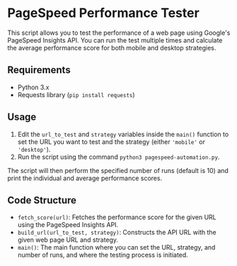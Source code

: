 # PageSpeed Performance Tester

This script allows you to test the performance of a web page using Google's PageSpeed Insights API. You can run the test multiple times and calculate the average performance score for both mobile and desktop strategies.

## Requirements

- Python 3.x
- Requests library (`pip install requests`)

## Usage

1. Edit the `url_to_test` and `strategy` variables inside the `main()` function to set the URL you want to test and the strategy (either `'mobile'` or `'desktop'`).
2. Run the script using the command `python3 pagespeed-automation.py`.

The script will then perform the specified number of runs (default is 10) and print the individual and average performance scores.

## Code Structure

- `fetch_score(url)`: Fetches the performance score for the given URL using the PageSpeed Insights API.
- `build_url(url_to_test, strategy)`: Constructs the API URL with the given web page URL and strategy.
- `main()`: The main function where you can set the URL, strategy, and number of runs, and where the testing process is initiated.
